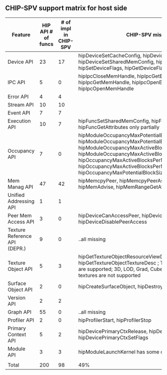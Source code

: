 
## CHIP-SPV support matrix for host side

| Feature                       | HIP API # of funcs | # of impl in CHIP-SPV  |  CHIP-SPV missing / notes |
|-------------------------------|-----------|-----------|---------------------------|
| Device API                    |     23    |     17    | hipDeviceSetCacheConfig, hipDeviceGetCacheConfig, hipDeviceSetSharedMemConfig, hipDeviceGetSharedMemConfig, hipSetDeviceFlags, hipGetDeviceFlags |
| IPC API                       |     5     |     0     | hipIpcCloseMemHandle, hipIpcGetEventHandle, hipIpcGetMemHandle, hipIpcOpenEventHandle, hipIpcOpenMemHandle |
| Error API                     |     4     |     4     | |
| Stream API                    |     10    |     10    | |
| Event API                     |     7     |     7     | |
| Execution API                 |     10    |     7     | hipFuncSetSharedMemConfig, hipFuncSetCacheConfig, hipFuncGetAttributes only partially |
| Occupancy API                 |     7     |     0     | hipModuleOccupancyMaxPotentialBlockSize, hipModuleOccupancyMaxPotentialBlockSizeWithFlags, hipModuleOccupancyMaxActiveBlocksPerMultiprocessor, hipModuleOccupancyMaxActiveBlocksPerMultiprocessorWithFlags, hipOccupancyMaxActiveBlocksPerMultiprocessor, hipOccupancyMaxActiveBlocksPerMultiprocessorWithFlags, hipOccupancyMaxPotentialBlockSize  |
| Mem Manag API                 |     47    |     42    | hipMemcpyPeer, hipMemcpyPeerAsync, hipMemPrefetchAsync, hipMemAdvise, hipMemRangeGetAttribute |
| Unified Addressing API        |     1     |     1     | |
| Peer Mem Access API           |     3     |     0     | hipDeviceCanAccessPeer, hipDeviceEnablePeerAccess, hipDeviceDisablePeerAccess |
| Texture Reference API (DEPR.) |     9     |     0     | ..all missing |
| Texture Object API            |     5     |     3     | hipGetTextureObjectResourceViewDesc, hipGetTextureObjectTextureDesc ; Texture Objects of 1D/2D type are supported; 3D, LOD, Grad, Cubemap, Gather and Mipmapped textures are not supported |
| Surface Object API            |     2     |     0     | hipCreateSurfaceObject, hipDestroySurfaceObject |
| Version API                   |     2     |     2     | |
| Graph API                     |     55    |     0     | ..all missing |
| Profiler API                  |     2     |     0     | hipProfilerStart, hipProfilerStop |
| Primary Context API           |     5     |     2     | hipDevicePrimaryCtxRelease, hipDevicePrimaryCtxRetain,  hipDevicePrimaryCtxSetFlags |
| Module API                    |     3     |     3     | hipModuleLaunchKernel has some caveats |
|                               |           |           | |
| Total                         |     200   |     98    | 49% |
